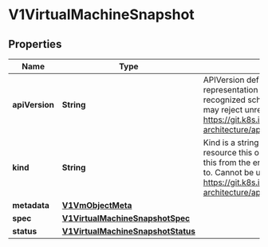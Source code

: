 # V1VirtualMachineSnapshot

## Properties
Name | Type | Description | Notes
------------ | ------------- | ------------- | -------------
**apiVersion** | **String** | APIVersion defines the versioned schema of this representation of an object. Servers should convert recognized schemas to the latest internal value, and may reject unrecognized values. More info: https://git.k8s.io/community/contributors/devel/sig-architecture/api-conventions.md#resources |  [optional]
**kind** | **String** | Kind is a string value representing the REST resource this object represents. Servers may infer this from the endpoint the client submits requests to. Cannot be updated. In CamelCase. More info: https://git.k8s.io/community/contributors/devel/sig-architecture/api-conventions.md#types-kinds |  [optional]
**metadata** | [**V1VmObjectMeta**](V1VmObjectMeta.md) |  |  [optional]
**spec** | [**V1VirtualMachineSnapshotSpec**](V1VirtualMachineSnapshotSpec.md) |  | 
**status** | [**V1VirtualMachineSnapshotStatus**](V1VirtualMachineSnapshotStatus.md) |  |  [optional]
